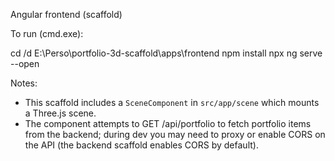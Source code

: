 Angular frontend (scaffold)

To run (cmd.exe):

cd /d E:\Perso\portfolio-3d-scaffold\apps\frontend
npm install
npx ng serve --open

Notes:
- This scaffold includes a `SceneComponent` in `src/app/scene` which mounts a Three.js scene.
- The component attempts to GET /api/portfolio to fetch portfolio items from the backend; during dev you may need to proxy or enable CORS on the API (the backend scaffold enables CORS by default).
